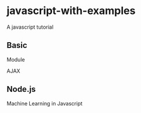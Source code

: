 # javascript-with-examples
A javascript tutorial

## Basic

Module

AJAX

## Node.js


Machine Learning in Javascript
